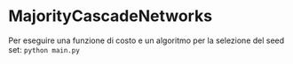 # MajorityCascadeNetworks
Per eseguire una funzione di costo e un algoritmo per la selezione del seed set: `python main.py`

